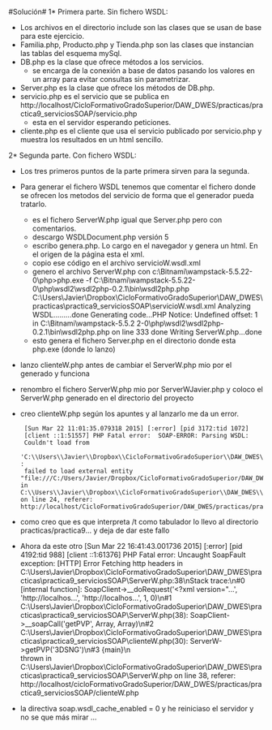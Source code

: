 #Solución#
1*  Primera parte. Sin fichero WSDL:
*  Los archivos en el directorio include son las clases que se usan de base para este ejercicio.
*  Familia.php, Producto.php y Tienda.php son las clases que instancian las tablas del esquema mySql.
*  DB.php es la clase que ofrece métodos a los servicios.
    *  se encarga de la conexión a base de datos pasando los valores en un array para evitar consultas sin parametrizar.
*  Server.php es la clase que ofrece los métodos de DB.php.
*  servicio.php es el servicio que se publica en http://localhost/CicloFormativoGradoSuperior/DAW_DWES/practicas/practica9_serviciosSOAP/servicio.php
    *  esta en el servidor esperando peticiones.
*  cliente.php es el cliente que usa el servicio publicado por servicio.php y muestra los resultados en un html sencillo.

2*  Segunda parte. Con fichero WSDL:
* Los tres primeros puntos de la parte primera sirven para la segunda.
*  Para generar el fichero WSDL tenemos que comentar el fichero donde se ofrecen los metodos del servicio de forma que el generador pueda tratarlo.
    *  es el fichero ServerW.php igual que Server.php pero con comentarios.
    *  descargo WSDLDocument.php versión 5 
    *  escribo genera.php. Lo cargo en el navegador y genera un html. En el origen de la página esta el xml.
    *  copio ese código en el archivo servicioW.wsdl.xml 
    *  genero el archivo ServerW.php con 
        c:\Bitnami\wampstack-5.5.22-0\php>php.exe -f C:\Bitnami\wampstack-5.5.22-0\php\wsdl2\wsdl2php-0.2.1\bin\wsdl2php.php C:\Users\Javier\Dropbox\CicloFormativoGradoSuperior\DAW_DWES\practicas\practica9_serviciosSOAP\servicioW.wsdl.xml
        Analyzing WSDL.........done
        Generating code...PHP Notice:  Undefined offset: 1 in C:\Bitnami\wampstack-5.5.2
        2-0\php\wsdl2\wsdl2php-0.2.1\bin\wsdl2php.php on line 333
        done
        Writing ServerW.php...done
    *  esto genera el fichero Server.php en el directorio donde esta php.exe (donde lo lanzo)
*    lanzo clienteW.php antes de cambiar el ServerW.php mio por el generado y funciona
*    renombro el fichero ServerW.php mio por ServerWJavier.php y coloco el ServerW.php generado en el directorio del proyecto
*  creo clienteW.php según los apuntes y al lanzarlo me da un error.

        [Sun Mar 22 11:01:35.079318 2015] [:error] [pid 3172:tid 1072] 
        [client ::1:51557] PHP Fatal error:  SOAP-ERROR: Parsing WSDL: 
        Couldn't load from 
        'C:\\Users\\Javier\\Dropbox\\CicloFormativoGradoSuperior\\DAW_DWES\tareas\tarea9_serviciosSOAP\\servicioW.wsdl.xml' : 
        failed to load external entity "file:///C:/Users/Javier/Dropbox/CicloFormativoGradoSuperior/DAW_DWES%09areas%09area9_serviciosSOAP/servicioW.wsdl.xml"\n in C:\\Users\\Javier\\Dropbox\\CicloFormativoGradoSuperior\\DAW_DWES\\tareas\\tarea9_serviciosSOAP\\ServerW.php on line 24, referer: http://localhost/CicloFormativoGradoSuperior/DAW_DWES/practicas/practica9_serviciosSOAP/clienteW.php

* como creo que es que interpreta /t como tabulador lo llevo al directorio practicas/practica9... y deja de dar este fallo

* Ahora da este otro
    [Sun Mar 22 16:41:43.001736 2015] [:error] [pid 4192:tid 988] 
    [client ::1:61376] PHP Fatal error:  Uncaught SoapFault exception: [HTTP] 
    Error Fetching http headers in C:\\Users\\Javier\\Dropbox\\CicloFormativoGradoSuperior\\DAW_DWES\\practicas\\practica9_serviciosSOAP\\ServerW.php:38\nStack trace:\n#0 
    [internal function]: SoapClient->__doRequest('<?xml version="...', 'http://localhos...', 'http://localhos...', 1, 0)\n#1 C:\\Users\\Javier\\Dropbox\\CicloFormativoGradoSuperior\\DAW_DWES\\practicas\\practica9_serviciosSOAP\\ServerW.php(38): SoapClient->__soapCall('getPVP', Array, Array)\n#2 C:\\Users\\Javier\\Dropbox\\CicloFormativoGradoSuperior\\DAW_DWES\\practicas\\practica9_serviciosSOAP\\clienteW.php(30): ServerW->getPVP('3DSNG')\n#3 {main}\n  
    thrown in C:\\Users\\Javier\\Dropbox\\CicloFormativoGradoSuperior\\DAW_DWES\\practicas\\practica9_serviciosSOAP\\ServerW.php on line 38, referer: http://localhost/cicloFormativoGradoSuperior/DAW_DWES/practicas/practica9_serviciosSOAP/clienteW.php
        
* la directiva soap.wsdl_cache_enabled = 0 y he reiniciaso el servidor y no se que más mirar ...

